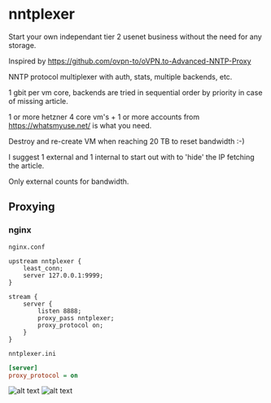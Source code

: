 # nntplexer

Start your own independant tier 2 usenet business without the need for any storage.

Inspired by https://github.com/ovpn-to/oVPN.to-Advanced-NNTP-Proxy

NNTP protocol multiplexer with auth, stats, multiple backends, etc.

1 gbit per vm core, backends are tried in sequential order by priority in case of missing article.

1 or more hetzner 4 core vm's + 1 or more accounts from https://whatsmyuse.net/ is what you need.

Destroy and re-create VM when reaching 20 TB to reset bandwidth :-)

I suggest 1 external and 1 internal to start out with to 'hide' the IP fetching the article.

Only external counts for bandwidth.

## Proxying

### nginx

`nginx.conf`

```nginx
upstream nntplexer {
    least_conn;
    server 127.0.0.1:9999;
}

stream {
    server {
        listen 8888;
        proxy_pass nntplexer;
        proxy_protocol on;
    }
}
```

`nntplexer.ini`

```ini
[server]
proxy_protocol = on
```

![alt text](https://raw.githubusercontent.com/ucrawler/nntplexer/main/grafana%20dashboard.png)
![alt text](https://raw.githubusercontent.com/ucrawler/nntplexer/main/backends%20table.png)

